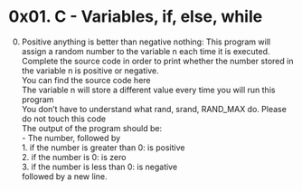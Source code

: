 # 0x01. C - Variables, if, else, while

0. Positive anything is better than negative nothing: This program will assign a random number to the variable n each time it is executed. Complete the source code in order to print whether the number stored in the variable n is positive or negative.
<br /> You can find the source code here
<br /> The variable n will store a different value every time you will run this program
<br /> You don’t have to understand what rand, srand, RAND_MAX do. Please do not touch this code
<br /> The output of the program should be:
  <br /> - The number, followed by
    <br /> 1. if the number is greater than 0: is positive
    <br /> 2. if the number is 0: is zero
    <br /> 3. if the number is less than 0: is negative
  <br /> followed by a new line.
